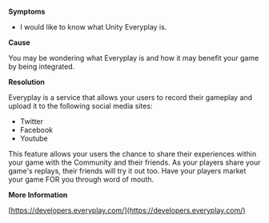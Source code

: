 

**Symptoms**


- I would like to know what Unity Everyplay is.



**Cause**



You may be wondering what Everyplay is and how it may benefit your game by being integrated.



**Resolution**



Everyplay is a service that allows your users to record their gameplay and upload it to the following social media sites:


- Twitter
- Facebook
- Youtube



This feature allows your users the chance to share their experiences within your game with the Community and their friends. As your players share your game's replays, their friends will try it out too. Have your players market your game FOR you through word of mouth.



**More Information**



[https://developers.everyplay.com/](https://developers.everyplay.com/)





